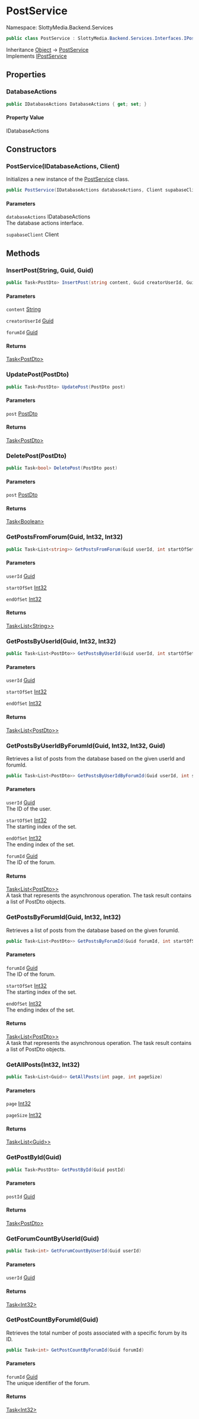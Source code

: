 # PostService

Namespace: SlottyMedia.Backend.Services

```csharp
public class PostService : SlottyMedia.Backend.Services.Interfaces.IPostService
```

Inheritance [Object](https://docs.microsoft.com/en-us/dotnet/api/system.object) → [PostService](./slottymedia.backend.services.postservice.md)<br>
Implements [IPostService](./slottymedia.backend.services.interfaces.ipostservice.md)

## Properties

### **DatabaseActions**

```csharp
public IDatabaseActions DatabaseActions { get; set; }
```

#### Property Value

IDatabaseActions<br>

## Constructors

### **PostService(IDatabaseActions, Client)**

Initializes a new instance of the [PostService](./slottymedia.backend.services.postservice.md) class.

```csharp
public PostService(IDatabaseActions databaseActions, Client supabaseClient)
```

#### Parameters

`databaseActions` IDatabaseActions<br>
The database actions interface.

`supabaseClient` Client<br>

## Methods

### **InsertPost(String, Guid, Guid)**

```csharp
public Task<PostDto> InsertPost(string content, Guid creatorUserId, Guid forumId)
```

#### Parameters

`content` [String](https://docs.microsoft.com/en-us/dotnet/api/system.string)<br>

`creatorUserId` [Guid](https://docs.microsoft.com/en-us/dotnet/api/system.guid)<br>

`forumId` [Guid](https://docs.microsoft.com/en-us/dotnet/api/system.guid)<br>

#### Returns

[Task&lt;PostDto&gt;](https://docs.microsoft.com/en-us/dotnet/api/system.threading.tasks.task-1)<br>

### **UpdatePost(PostDto)**

```csharp
public Task<PostDto> UpdatePost(PostDto post)
```

#### Parameters

`post` [PostDto](./slottymedia.backend.dtos.postdto.md)<br>

#### Returns

[Task&lt;PostDto&gt;](https://docs.microsoft.com/en-us/dotnet/api/system.threading.tasks.task-1)<br>

### **DeletePost(PostDto)**

```csharp
public Task<bool> DeletePost(PostDto post)
```

#### Parameters

`post` [PostDto](./slottymedia.backend.dtos.postdto.md)<br>

#### Returns

[Task&lt;Boolean&gt;](https://docs.microsoft.com/en-us/dotnet/api/system.threading.tasks.task-1)<br>

### **GetPostsFromForum(Guid, Int32, Int32)**

```csharp
public Task<List<string>> GetPostsFromForum(Guid userId, int startOfSet, int endOfSet)
```

#### Parameters

`userId` [Guid](https://docs.microsoft.com/en-us/dotnet/api/system.guid)<br>

`startOfSet` [Int32](https://docs.microsoft.com/en-us/dotnet/api/system.int32)<br>

`endOfSet` [Int32](https://docs.microsoft.com/en-us/dotnet/api/system.int32)<br>

#### Returns

[Task&lt;List&lt;String&gt;&gt;](https://docs.microsoft.com/en-us/dotnet/api/system.threading.tasks.task-1)<br>

### **GetPostsByUserId(Guid, Int32, Int32)**

```csharp
public Task<List<PostDto>> GetPostsByUserId(Guid userId, int startOfSet, int endOfSet)
```

#### Parameters

`userId` [Guid](https://docs.microsoft.com/en-us/dotnet/api/system.guid)<br>

`startOfSet` [Int32](https://docs.microsoft.com/en-us/dotnet/api/system.int32)<br>

`endOfSet` [Int32](https://docs.microsoft.com/en-us/dotnet/api/system.int32)<br>

#### Returns

[Task&lt;List&lt;PostDto&gt;&gt;](https://docs.microsoft.com/en-us/dotnet/api/system.threading.tasks.task-1)<br>

### **GetPostsByUserIdByForumId(Guid, Int32, Int32, Guid)**

Retrieves a list of posts from the database based on the given userId and forumId.

```csharp
public Task<List<PostDto>> GetPostsByUserIdByForumId(Guid userId, int startOfSet, int endOfSet, Guid forumId)
```

#### Parameters

`userId` [Guid](https://docs.microsoft.com/en-us/dotnet/api/system.guid)<br>
The ID of the user.

`startOfSet` [Int32](https://docs.microsoft.com/en-us/dotnet/api/system.int32)<br>
The starting index of the set.

`endOfSet` [Int32](https://docs.microsoft.com/en-us/dotnet/api/system.int32)<br>
The ending index of the set.

`forumId` [Guid](https://docs.microsoft.com/en-us/dotnet/api/system.guid)<br>
The ID of the forum.

#### Returns

[Task&lt;List&lt;PostDto&gt;&gt;](https://docs.microsoft.com/en-us/dotnet/api/system.threading.tasks.task-1)<br>
A task that represents the asynchronous operation. The task result contains a list of PostDto objects.

### **GetPostsByForumId(Guid, Int32, Int32)**

Retrieves a list of posts from the database based on the given forumId.

```csharp
public Task<List<PostDto>> GetPostsByForumId(Guid forumId, int startOfSet, int endOfSet)
```

#### Parameters

`forumId` [Guid](https://docs.microsoft.com/en-us/dotnet/api/system.guid)<br>
The ID of the forum.

`startOfSet` [Int32](https://docs.microsoft.com/en-us/dotnet/api/system.int32)<br>
The starting index of the set.

`endOfSet` [Int32](https://docs.microsoft.com/en-us/dotnet/api/system.int32)<br>
The ending index of the set.

#### Returns

[Task&lt;List&lt;PostDto&gt;&gt;](https://docs.microsoft.com/en-us/dotnet/api/system.threading.tasks.task-1)<br>
A task that represents the asynchronous operation. The task result contains a list of PostDto objects.

### **GetAllPosts(Int32, Int32)**

```csharp
public Task<List<Guid>> GetAllPosts(int page, int pageSize)
```

#### Parameters

`page` [Int32](https://docs.microsoft.com/en-us/dotnet/api/system.int32)<br>

`pageSize` [Int32](https://docs.microsoft.com/en-us/dotnet/api/system.int32)<br>

#### Returns

[Task&lt;List&lt;Guid&gt;&gt;](https://docs.microsoft.com/en-us/dotnet/api/system.threading.tasks.task-1)<br>

### **GetPostById(Guid)**

```csharp
public Task<PostDto> GetPostById(Guid postId)
```

#### Parameters

`postId` [Guid](https://docs.microsoft.com/en-us/dotnet/api/system.guid)<br>

#### Returns

[Task&lt;PostDto&gt;](https://docs.microsoft.com/en-us/dotnet/api/system.threading.tasks.task-1)<br>

### **GetForumCountByUserId(Guid)**

```csharp
public Task<int> GetForumCountByUserId(Guid userId)
```

#### Parameters

`userId` [Guid](https://docs.microsoft.com/en-us/dotnet/api/system.guid)<br>

#### Returns

[Task&lt;Int32&gt;](https://docs.microsoft.com/en-us/dotnet/api/system.threading.tasks.task-1)<br>

### **GetPostCountByForumId(Guid)**

Retrieves the total number of posts associated with a specific forum by its ID.

```csharp
public Task<int> GetPostCountByForumId(Guid forumId)
```

#### Parameters

`forumId` [Guid](https://docs.microsoft.com/en-us/dotnet/api/system.guid)<br>
The unique identifier of the forum.

#### Returns

[Task&lt;Int32&gt;](https://docs.microsoft.com/en-us/dotnet/api/system.threading.tasks.task-1)<br>
